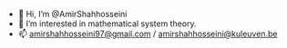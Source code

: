 - 👋 Hi, I’m @AmirShahhosseini
- 👀 I’m interested in mathematical system theory.
- 📫 amirshahhosseini97@gmail.com / amirshahhosseini@kuleuven.be

<!---
AmirShahhosseini/AmirShahhosseini is a ✨ special ✨ repository because its `README.md` (this file) appears on your GitHub profile.
You can click the Preview link to take a look at your changes.
--->
